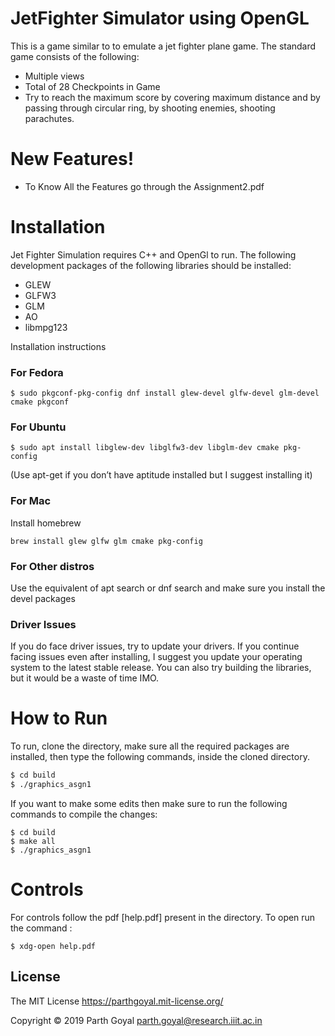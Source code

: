 # JetFighter Simulator using OpenGL

This is a game similar to to emulate a jet fighter plane game. The standard game consists of the following:
  - Multiple views
  - Total of 28 Checkpoints in Game
  - Try to reach the maximum score by covering maximum distance and by passing through circular ring, by shooting enemies, shooting parachutes.

# New Features!

  - To Know All the Features go through the Assignment2.pdf 

# Installation

Jet Fighter Simulation requires C++ and OpenGl to run.
The following development packages of the following libraries should be installed:
 - GLEW
 - GLFW3
 - GLM
 - AO
 - libmpg123

Installation instructions
### For Fedora
```
$ sudo pkgconf-pkg-config dnf install glew-devel glfw-devel glm-devel cmake pkgconf 
```
### For Ubuntu
```
$ sudo apt install libglew-dev libglfw3-dev libglm-dev cmake pkg-config
```
(Use apt-get if you don’t have aptitude installed but I suggest installing it)
### For Mac
Install homebrew
```
brew install glew glfw glm cmake pkg-config
```
### For Other distros
Use the equivalent of apt search or dnf search and make sure you install the devel packages
### Driver Issues
If you do face driver issues, try to update your drivers. If you continue facing issues even after installing, I suggest you update your operating system to the latest stable release. You can also try building the libraries, but it would be a waste of time IMO.

# How to Run

To run, clone the directory, make sure all the required packages are installed, then type the following commands, inside the cloned directory.

```sh
$ cd build
$ ./graphics_asgn1
```
If you want to make some edits then make sure to run the following commands to compile the changes:
```
$ cd build
$ make all
$ ./graphics_asgn1
```

# Controls

For controls follow the pdf [help.pdf] present in the directory. To open run the command :
```
$ xdg-open help.pdf
```
License
-------
The MIT License https://parthgoyal.mit-license.org/

Copyright &copy; 2019 Parth Goyal <parth.goyal@research.iiit.ac.in>

